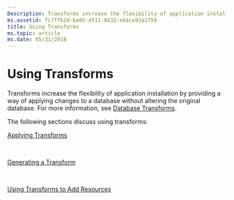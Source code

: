 ```yaml
---
Description: Transforms increase the flexibility of application installation by providing a way of applying changes to a database without altering the original database. For more information, see Database Transforms.
ms.assetid: fc7ff62d-6e85-4511-8432-e64ce92a1759
title: Using Transforms
ms.topic: article
ms.date: 05/31/2018
---
```


# Using Transforms

Transforms increase the flexibility of application installation by providing a way of applying changes to a database without altering the original database. For more information, see [Database Transforms](database-transforms.md).

The following sections discuss using transforms:

[Applying Transforms](applying-transforms.md)

 

[Generating a Transform](generating-a-transform.md)

 

[Using Transforms to Add Resources](using-transforms-to-add-resources.md)

 

 




